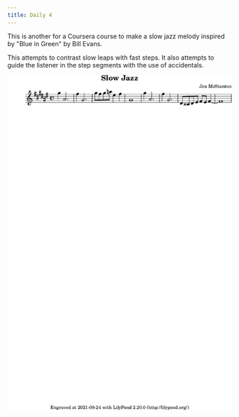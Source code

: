 ```yaml
---
title: Daily 4
---
```


This is another for a Coursera course to make a slow jazz melody inspired by "Blue in Green" by Bill Evans.

This attempts to contrast slow leaps with fast steps. It also attempts to guide the listener in the step
segments with the use of accidentals.

![](./daily-4.png "Music Piece")
